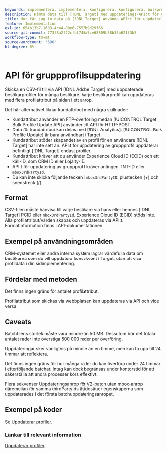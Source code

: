```yaml
---
keywords: implementera, implementera, konfigurera, konfigurera, bulkprofiluppdatering
description: Hämta data till [!DNL Target] med uppdaterings-API:t för gruppprofiler.
title: Hur får jag in data på [!DNL Target] Använda API:t för uppdatering av gruppprofil?
feature: Implementation
exl-id: 654b13b7-1683-4c44-80e6-7557b9d29f66
source-git-commit: 773f8a2f22cfbf740a5ce68809b38b33b621f3b5
workflow-type: tm+mt
source-wordcount: '396'
ht-degree: 0%

---
```


# API för gruppprofilsuppdatering

Skicka en CSV-fil till via API [!DNL Adobe Target] med uppdaterade besökarprofiler för många besökare. Varje besökarprofil kan uppdateras med flera profilattribut på sidan i ett anrop.

Det här alternativet liknar kundattribut med några skillnader:

* Kundattribut använder en FTP-överföring medan [!UICONTROL Target Bulk Profile Update API] använder ett API för HTTP-POST.
* Data för kundattribut kan delas med [!DNL Analytics]. [!UICONTROL Bulk Profile Update] är bara användbart i Target.
* Kundattribut stöder skapandet av en profil för en användare [!DNL Target] har inte sett än. API:t för uppdatering av gruppprofil uppdaterar befintligt [!DNL Target] endast profiler.
* Kundattribut kräver att du använder Experience Cloud ID (ECID) och ett käll-ID, som CRM ID eller Lojalty-ID.
* API:t för uppdatering av gruppprofil kräver antingen TNT-ID eller `mbox3rdPartyId`.
* Du kan inte skicka följande tecken i `mbox3rdPartyID`: plustecken (+) och snedstreck (/).

## Format

CSV-filen måste hänvisa till varje besökare via hans eller hennes [!DNL Target] PCID eller `mbox3rdPartyId`. Experience Cloud ID (ECID) stöds inte. Alla profilattribut/värden skapas och uppdateras via API:t. Formatinformation finns i API-dokumentationen.

## Exempel på användningsområden

CRM-systemet eller andra interna system lagrar värdefulla data om besökarna som du vill uppdatera konsekvent i Target, utan att visa profildata i din sidimplementering.

## Fördelar med metoden

Det finns ingen gräns för antalet profilattribut.

Profilattribut som skickas via webbplatsen kan uppdateras via API och vice versa.

## Caveats

Batchfilens storlek måste vara mindre än 50 MB. Dessutom bör det totala antalet rader inte överstiga 500 000 rader per överföring.

Uppdateringar sker vanligtvis på mindre än en timme, men kan ta upp till 24 timmar att reflektera.

Det finns ingen gräns för hur många rader du kan överföra under 24 timmar i efterföljande batchar. Intag kan dock begränsas under kontorstid för att säkerställa att andra processer körs effektivt.

Flera sekvenser [Uppdateringsanrop för V2-batch](https://developers.adobetarget.com/api/#updating-profiles) utan mbox-anrop däremellan för samma thirdPartyIds åsidosätter egenskaperna som uppdaterades i det första batchuppdateringsanropet.

## Exempel på koder

Se [Uppdaterar profiler](https://developers.adobetarget.com/api/#updating-profiles).

### Länkar till relevant information

[Uppdaterar profiler](https://developers.adobetarget.com/api/#updating-profiles)
